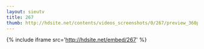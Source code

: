 ```yaml
---
layout: sieutv
title: 267
thumb: http://hdsite.net/contents/videos_screenshots/0/267/preview_360p.mp4.jpg
---
```

{% include iframe src='http://hdsite.net/embed/267' %}
 
